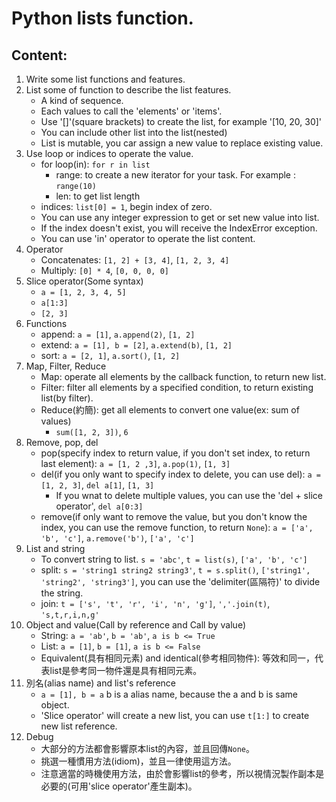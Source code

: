 # Python lists function.

## Content:
1. Write some list functions and features.
2. List some of function to describe the list features.
    * A kind of sequence.
    * Each values to call the 'elements' or 'items'.
    * Use '[]'(square brackets) to create the list, for example '[10, 20, 30]'
    * You can include other list into the list(nested)
    * List is mutable, you car assign a new value to replace existing value.
3. Use loop or indices to operate the value.
    * for loop(in): `for r in list`
        - range: to create a new iterator for your task. For example : `range(10)`
        - len: to get list length
    * indices: `list[0] = 1`, begin index of zero.
    * You can use any integer expression to get or set new value into list.
    * If the index doesn't exist, you will receive the IndexError exception.
    * You can use 'in' operator to operate the list content.
4. Operator
    * Concatenates: `[1, 2] + [3, 4]`, `[1, 2, 3, 4]`
    * Multiply: `[0] * 4`, `[0, 0, 0, 0]`
5. Slice operator(Some syntax)
    * `a = [1, 2, 3, 4, 5]`
    * `a[1:3]`
    * `[2, 3]`
6. Functions
    * append: `a = [1]`, `a.append(2)`, `[1, 2]`
    * extend: `a = [1], b = [2]`, `a.extend(b)`, `[1, 2]`
    * sort: `a = [2, 1]`, `a.sort()`, `[1, 2]`
7. Map, Filter, Reduce
    * Map: operate all elements by the callback function, to return new list.
    * Filter: filter all elements by a specified condition, to return existing list(by filter).
    * Reduce(約簡): get all elements to convert one value(ex: sum of values)
        - `sum([1, 2, 3])`, `6`
8. Remove, pop, del
    * pop(specify index to return value, if you don't set index, to return last element): `a = [1, 2 ,3]`, `a.pop(1)`, `[1, 3]`
    * del(if you only want to specify index to delete, you can use del): `a = [1, 2, 3]`, `del a[1]`, `[1, 3]`
        - If you wnat to delete multiple values, you can use the 'del + slice operator', `del a[0:3]`
    * remove(if only want to remove the value, but you don't know the index, you can use the remove function, to return `None`): `a = ['a', 'b', 'c']`, `a.remove('b')`, `['a', 'c']`
9. List and string
    * To convert string to list. `s = 'abc'`, `t = list(s)`, `['a', 'b', 'c']`
    * split: `s = 'string1 string2 string3'`, `t = s.split()`, `['string1', 'string2', 'string3']`, you can use the 'delimiter(區隔符)' to divide the string.
    * join: `t = ['s', 't', 'r', 'i', 'n', 'g']`, `','.join(t)`, `'s,t,r,i,n,g'`
10. Object and value(Call by reference and Call by value)
    * String: `a = 'ab'`, `b = 'ab'`, `a is b <= True`
    * List: `a = [1]`, `b = [1]`, `a is b <= False`
    * Equivalent(具有相同元素) and identical(參考相同物件): 等效和同一，代表list是參考同一物件還是具有相同元素。
11. 別名(alias name) and list's reference
    * `a = [1], b = a` b is a alias name, because the a and b is same object.
    * 'Slice operator' will create a new list, you can use `t[1:]` to create new list reference.
12. Debug
    * 大部分的方法都會影響原本list的內容，並且回傳`None`。
    * 挑選一種慣用方法(idiom)，並且一律使用這方法。
    * 注意適當的時機使用方法，由於會影響list的參考，所以視情況製作副本是必要的(可用'slice operator'產生副本)。